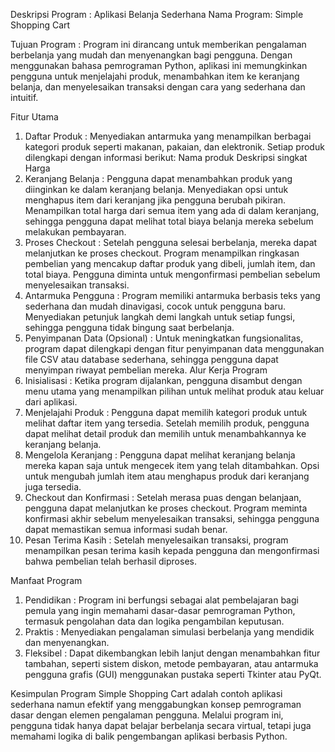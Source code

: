 Deskripsi Program : Aplikasi Belanja Sederhana
Nama Program: Simple Shopping Cart

Tujuan Program : Program ini dirancang untuk memberikan pengalaman berbelanja yang mudah dan menyenangkan bagi pengguna. Dengan menggunakan bahasa pemrograman Python, aplikasi ini memungkinkan pengguna untuk menjelajahi produk, menambahkan item ke keranjang belanja, dan menyelesaikan transaksi dengan cara yang sederhana dan intuitif.

Fitur Utama
1. Daftar Produk :
   Menyediakan antarmuka yang menampilkan berbagai kategori produk seperti makanan, pakaian, dan elektronik.
   Setiap produk dilengkapi dengan informasi berikut:
   Nama produk
   Deskripsi singkat
   Harga
2. Keranjang Belanja :
   Pengguna dapat menambahkan produk yang diinginkan ke dalam keranjang belanja.
   Menyediakan opsi untuk menghapus item dari keranjang jika pengguna berubah pikiran.
   Menampilkan total harga dari semua item yang ada di dalam keranjang, sehingga pengguna dapat melihat total biaya belanja mereka sebelum melakukan pembayaran.
3. Proses Checkout :
   Setelah pengguna selesai berbelanja, mereka dapat melanjutkan ke proses checkout.
   Program menampilkan ringkasan pembelian yang mencakup daftar produk yang dibeli, jumlah item, dan total biaya.
   Pengguna diminta untuk mengonfirmasi pembelian sebelum menyelesaikan transaksi.
4. Antarmuka Pengguna :
   Program memiliki antarmuka berbasis teks yang sederhana dan mudah dinavigasi, cocok untuk pengguna baru.
   Menyediakan petunjuk langkah demi langkah untuk setiap fungsi, sehingga pengguna tidak bingung saat berbelanja.
5. Penyimpanan Data (Opsional) :
   Untuk meningkatkan fungsionalitas, program dapat dilengkapi dengan fitur penyimpanan data menggunakan file CSV atau database sederhana, sehingga pengguna dapat menyimpan riwayat pembelian mereka.
   Alur Kerja Program
6. Inisialisasi :
   Ketika program dijalankan, pengguna disambut dengan menu utama yang menampilkan pilihan untuk melihat produk atau keluar dari aplikasi.
7. Menjelajahi Produk :
   Pengguna dapat memilih kategori produk untuk melihat daftar item yang tersedia.
   Setelah memilih produk, pengguna dapat melihat detail produk dan memilih untuk menambahkannya ke keranjang belanja.
8. Mengelola Keranjang :
   Pengguna dapat melihat keranjang belanja mereka kapan saja untuk mengecek item yang telah ditambahkan.
   Opsi untuk mengubah jumlah item atau menghapus produk dari keranjang juga tersedia.
9. Checkout dan Konfirmasi :
   Setelah merasa puas dengan belanjaan, pengguna dapat melanjutkan ke proses checkout.
   Program meminta konfirmasi akhir sebelum menyelesaikan transaksi, sehingga pengguna dapat memastikan semua informasi sudah benar.
10. Pesan Terima Kasih :
   Setelah menyelesaikan transaksi, program menampilkan pesan terima kasih kepada pengguna dan mengonfirmasi bahwa pembelian telah berhasil diproses.

Manfaat Program
1. Pendidikan :
   Program ini berfungsi sebagai alat pembelajaran bagi pemula yang ingin memahami dasar-dasar pemrograman Python, termasuk pengolahan data dan logika pengambilan keputusan.
2. Praktis :
   Menyediakan pengalaman simulasi berbelanja yang mendidik dan menyenangkan.
3. Fleksibel :
   Dapat dikembangkan lebih lanjut dengan menambahkan fitur tambahan, seperti sistem diskon, metode pembayaran, atau antarmuka pengguna grafis (GUI) menggunakan pustaka seperti Tkinter atau PyQt.

Kesimpulan
Program Simple Shopping Cart adalah contoh aplikasi sederhana namun efektif yang menggabungkan konsep pemrograman dasar dengan elemen pengalaman pengguna. Melalui program ini, pengguna tidak hanya dapat belajar berbelanja secara virtual, tetapi juga memahami logika di balik pengembangan aplikasi berbasis Python.
